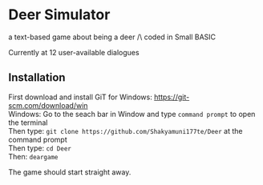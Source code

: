 # Deer Simulator
a text-based game about being a deer /\ coded in Small BASIC

Currently at 12 user-available dialogues

## Installation

First download and install GiT for Windows: <a href src="https://git-scm.com/download/win"> https://git-scm.com/download/win</a></br>
Windows: Go to the seach bar in Window and type ```command prompt``` to open the terminal </br>
Then type: ```git clone https://github.com/Shakyamuni177te/Deer``` at the command prompt </br>
Then type: ```cd Deer``` </br>
Then: ```deargame``` </br>

The game should start straight away.
